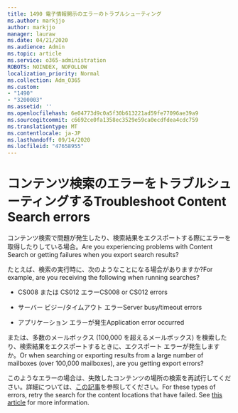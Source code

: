 ```yaml
---
title: 1490 電子情報開示のエラーのトラブルシューティング
ms.author: markjjo
author: markjjo
manager: lauraw
ms.date: 04/21/2020
ms.audience: Admin
ms.topic: article
ms.service: o365-administration
ROBOTS: NOINDEX, NOFOLLOW
localization_priority: Normal
ms.collection: Adm_O365
ms.custom:
- "1490"
- "3200003"
ms.assetid: ''
ms.openlocfilehash: 6e04773d9c0a5f30b613221ad59fe77096ae39a9
ms.sourcegitcommit: c6692ce0fa1358ec3529e59ca0ecdfdea4cdc759
ms.translationtype: MT
ms.contentlocale: ja-JP
ms.lasthandoff: 09/14/2020
ms.locfileid: "47658955"
---
```

# <a name="troubleshoot-content-search-errors"></a><span data-ttu-id="56a38-102">コンテンツ検索のエラーをトラブルシューティングする</span><span class="sxs-lookup"><span data-stu-id="56a38-102">Troubleshoot Content Search errors</span></span>

<span data-ttu-id="56a38-103">コンテンツ検索で問題が発生したり、検索結果をエクスポートする際にエラーを取得したりしている場合。</span><span class="sxs-lookup"><span data-stu-id="56a38-103">Are you experiencing problems with Content Search or getting failures when you export search results?</span></span>

<span data-ttu-id="56a38-104">たとえば、検索の実行時に、次のようなことになる場合がありますか?</span><span class="sxs-lookup"><span data-stu-id="56a38-104">For example, are you receiving the following when running searches?</span></span>

- <span data-ttu-id="56a38-105">CS008 または CS012 エラー</span><span class="sxs-lookup"><span data-stu-id="56a38-105">CS008 or CS012 errors</span></span>

- <span data-ttu-id="56a38-106">サーバー ビジー/タイムアウト エラー</span><span class="sxs-lookup"><span data-stu-id="56a38-106">Server busy/timeout errors</span></span>

- <span data-ttu-id="56a38-107">アプリケーション エラーが発生</span><span class="sxs-lookup"><span data-stu-id="56a38-107">Application error occurred</span></span>

<span data-ttu-id="56a38-108">または、多数のメールボックス (100,000 を超えるメールボックス) を検索したり、検索結果をエクスポートするときに、エクスポート エラーが発生しますか。</span><span class="sxs-lookup"><span data-stu-id="56a38-108">Or when searching or exporting results from a large number of mailboxes (over 100,000 mailboxes), are you getting export errors?</span></span>

<span data-ttu-id="56a38-p101">このようなエラーの場合は、失敗したコンテンツの場所の検索を再試行してください。詳細については、[この記事](https://docs.microsoft.com/microsoft-365/compliance/retry-failed-content-search)を参照してください。</span><span class="sxs-lookup"><span data-stu-id="56a38-p101">For these types of errors, retry the search for the content locations that have failed. See  [this article](https://docs.microsoft.com/microsoft-365/compliance/retry-failed-content-search) for more information.</span></span>
